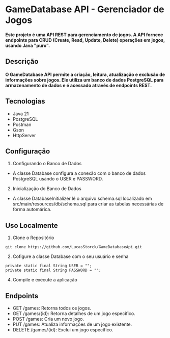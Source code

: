 # GameDatabase API - Gerenciador de Jogos
#### Este projeto é uma API REST para gerenciamento de jogos. A API fornece endpoints para CRUD (Create, Read, Update, Delete) operações em jogos, usando Java "puro".

## Descrição

#### O GameDatabase API permite a criação, leitura, atualização e exclusão de informações sobre jogos. Ele utiliza um banco de dados PostgreSQL para armazenamento de dados e é acessado através de endpoints REST.

## Tecnologias

- Java 21
- PostgreSQL
- Postman
- Gson
- HttpServer

## Configuração
1. Configurando o Banco de Dados
  - A classe Database configura a conexão com o banco de dados PostgreSQL usando o USER e PASSWORD.
2. Inicialização do Banco de Dados
 -  A classe DatabaseInitializer lê o arquivo schema.sql localizado em src/main/resources/db/schema.sql para criar as tabelas necessárias de forma automárica.

## Uso Localmente
1. Clone o Repositório
```
git clone https://github.com/LucasStorck/GameDatabaseApi.git
```

2. Cofigure a classe Database com o seu usuário e senha
```
private static final String USER = "";
private static final String PASSWORD = "";
```
4. Compile e execute a aplicação

## Endpoints
- GET /games: Retorna todos os jogos.
- GET /games/{id}: Retorna detalhes de um jogo específico.
- POST /games: Cria um novo jogo.
- PUT /games: Atualiza informações de um jogo existente.
- DELETE /games/{id}: Exclui um jogo específico.

